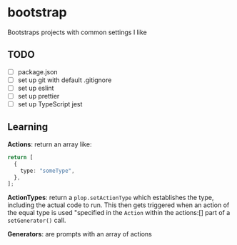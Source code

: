 # bootstrap

Bootstraps projects with common settings I like

## TODO

- [ ] package.json
- [ ] set up git with default .gitignore
- [ ] set up eslint
- [ ] set up prettier
- [ ] set up TypeScript jest

## Learning

**Actions**: return an array like:

```typescript
return [
  {
    type: "someType",
  },
];
```

**ActionTypes**: return a `plop.setActionType` which establishes the type, including the actual code to run. This then gets triggered when an action of the equal type is used "specified in the `Action` within the actions:[] part of a `setGenerator()` call.

**Generators**: are prompts with an array of actions
